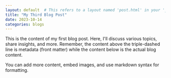 ```yaml
---
layout: default  # This refers to a layout named 'post.html' in your '_layouts' directory.
title: "My Third Blog Post"
date: 2023-10-14
categories: blogs
---
```


This is the content of my first blog post. Here, I'll discuss various topics, share insights, and more. Remember, the content above the triple-dashed line is metadata (front matter) while the content below is the actual blog content.

You can add more content, embed images, and use markdown syntax for formatting.
